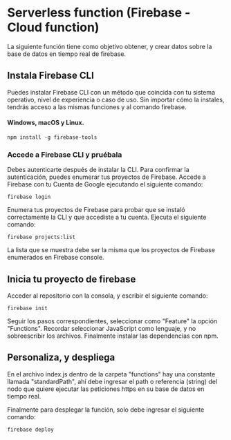 # Serverless function (Firebase - Cloud function)

La siguiente función tiene como objetivo obtener, y crear datos sobre la base de datos en tiempo real de firebase.

## Instala Firebase CLI
Puedes instalar Firebase CLI con un método que coincida con tu sistema operativo, nivel de experiencia o caso de uso. Sin importar cómo la instales, tendrás acceso a las mismas funciones y al comando firebase.

#### Windows, macOS y Linux.
```
npm install -g firebase-tools
```

### Accede a Firebase CLI y pruébala
Debes autenticarte después de instalar la CLI. Para confirmar la autenticación, puedes enumerar tus proyectos de Firebase.
Accede a Firebase con tu Cuenta de Google ejecutando el siguiente comando:

```
firebase login
```

Enumera tus proyectos de Firebase para probar que se instaló correctamente la CLI y que accediste a tu cuenta. Ejecuta el siguiente comando:
```
firebase projects:list
```
La lista que se muestra debe ser la misma que los proyectos de Firebase enumerados en Firebase console.

## Inicia tu proyecto de firebase

Acceder al repositorio con la consola, y escribir el siguiente comando:
```
firebase init
```

Seguir los pasos correspondientes, seleccionar como "Feature" la opción "Functions".
Recordar seleccionar JavaScript como lenguaje, y no sobreescribir los archivos.
Finalmente instalar las dependencias con npm.

## Personaliza, y despliega

En el archivo index.js dentro de la carpeta "functions" hay una constante llamada "standardPath", ahí debe ingresar el path o referencia (string) del nodo que quiere ejecutar las peticiones https en su base de datos en tiempo real.

Finalmente para desplegar la función, solo debe ingresar el siguiente comando:
```
firebase deploy
```